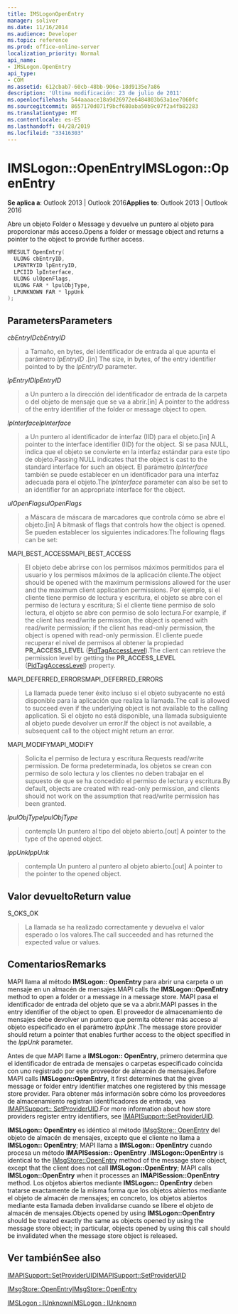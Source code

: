 ```yaml
---
title: IMSLogonOpenEntry
manager: soliver
ms.date: 11/16/2014
ms.audience: Developer
ms.topic: reference
ms.prod: office-online-server
localization_priority: Normal
api_name:
- IMSLogon.OpenEntry
api_type:
- COM
ms.assetid: 612cbab7-60cb-48bb-906e-18d9135e7a86
description: 'Última modificación: 23 de julio de 2011'
ms.openlocfilehash: 544aaaace18a9d26972e6484803b63a1ee7060fc
ms.sourcegitcommit: 8657170d071f9bcf680aba50b9c07f2a4fb82283
ms.translationtype: MT
ms.contentlocale: es-ES
ms.lasthandoff: 04/28/2019
ms.locfileid: "33416303"
---
```

# <a name="imslogonopenentry"></a><span data-ttu-id="c3683-103">IMSLogon::OpenEntry</span><span class="sxs-lookup"><span data-stu-id="c3683-103">IMSLogon::OpenEntry</span></span>

  
  
<span data-ttu-id="c3683-104">**Se aplica a**: Outlook 2013 | Outlook 2016</span><span class="sxs-lookup"><span data-stu-id="c3683-104">**Applies to**: Outlook 2013 | Outlook 2016</span></span> 
  
<span data-ttu-id="c3683-105">Abre un objeto Folder o Message y devuelve un puntero al objeto para proporcionar más acceso.</span><span class="sxs-lookup"><span data-stu-id="c3683-105">Opens a folder or message object and returns a pointer to the object to provide further access.</span></span> 
  
```cpp
HRESULT OpenEntry(
  ULONG cbEntryID,
  LPENTRYID lpEntryID,
  LPCIID lpInterface,
  ULONG ulOpenFlags,
  ULONG FAR * lpulObjType,
  LPUNKNOWN FAR * lppUnk
);
```

## <a name="parameters"></a><span data-ttu-id="c3683-106">Parameters</span><span class="sxs-lookup"><span data-stu-id="c3683-106">Parameters</span></span>

 <span data-ttu-id="c3683-107">_cbEntryID_</span><span class="sxs-lookup"><span data-stu-id="c3683-107">_cbEntryID_</span></span>
  
> <span data-ttu-id="c3683-108">a Tamaño, en bytes, del identificador de entrada al que apunta el parámetro _lpEntryID_ .</span><span class="sxs-lookup"><span data-stu-id="c3683-108">[in] The size, in bytes, of the entry identifier pointed to by the  _lpEntryID_ parameter.</span></span> 
    
 <span data-ttu-id="c3683-109">_lpEntryID_</span><span class="sxs-lookup"><span data-stu-id="c3683-109">_lpEntryID_</span></span>
  
> <span data-ttu-id="c3683-110">a Un puntero a la dirección del identificador de entrada de la carpeta o del objeto de mensaje que se va a abrir.</span><span class="sxs-lookup"><span data-stu-id="c3683-110">[in] A pointer to the address of the entry identifier of the folder or message object to open.</span></span> 
    
 <span data-ttu-id="c3683-111">_lpInterface_</span><span class="sxs-lookup"><span data-stu-id="c3683-111">_lpInterface_</span></span>
  
> <span data-ttu-id="c3683-112">a Un puntero al identificador de interfaz (IID) para el objeto.</span><span class="sxs-lookup"><span data-stu-id="c3683-112">[in] A pointer to the interface identifier (IID) for the object.</span></span> <span data-ttu-id="c3683-113">Si se pasa NULL, indica que el objeto se convierte en la interfaz estándar para este tipo de objeto.</span><span class="sxs-lookup"><span data-stu-id="c3683-113">Passing NULL indicates that the object is cast to the standard interface for such an object.</span></span> <span data-ttu-id="c3683-114">El parámetro _lpInterface_ también se puede establecer en un identificador para una interfaz adecuada para el objeto.</span><span class="sxs-lookup"><span data-stu-id="c3683-114">The  _lpInterface_ parameter can also be set to an identifier for an appropriate interface for the object.</span></span> 
    
 <span data-ttu-id="c3683-115">_ulOpenFlags_</span><span class="sxs-lookup"><span data-stu-id="c3683-115">_ulOpenFlags_</span></span>
  
> <span data-ttu-id="c3683-116">a Máscara de máscara de marcadores que controla cómo se abre el objeto.</span><span class="sxs-lookup"><span data-stu-id="c3683-116">[in] A bitmask of flags that controls how the object is opened.</span></span> <span data-ttu-id="c3683-117">Se pueden establecer los siguientes indicadores:</span><span class="sxs-lookup"><span data-stu-id="c3683-117">The following flags can be set:</span></span>
    
<span data-ttu-id="c3683-118">MAPI_BEST_ACCESS</span><span class="sxs-lookup"><span data-stu-id="c3683-118">MAPI_BEST_ACCESS</span></span> 
  
> <span data-ttu-id="c3683-119">El objeto debe abrirse con los permisos máximos permitidos para el usuario y los permisos máximos de la aplicación cliente.</span><span class="sxs-lookup"><span data-stu-id="c3683-119">The object should be opened with the maximum permissions allowed for the user and the maximum client application permissions.</span></span> <span data-ttu-id="c3683-120">Por ejemplo, si el cliente tiene permiso de lectura y escritura, el objeto se abre con el permiso de lectura y escritura; Si el cliente tiene permiso de solo lectura, el objeto se abre con permiso de solo lectura.</span><span class="sxs-lookup"><span data-stu-id="c3683-120">For example, if the client has read/write permission, the object is opened with read/write permission; if the client has read-only permission, the object is opened with read-only permission.</span></span> <span data-ttu-id="c3683-121">El cliente puede recuperar el nivel de permisos al obtener la propiedad **PR_ACCESS_LEVEL** ([PidTagAccessLevel](pidtagaccesslevel-canonical-property.md)).</span><span class="sxs-lookup"><span data-stu-id="c3683-121">The client can retrieve the permission level by getting the **PR_ACCESS_LEVEL** ([PidTagAccessLevel](pidtagaccesslevel-canonical-property.md)) property.</span></span>
    
<span data-ttu-id="c3683-122">MAPI_DEFERRED_ERRORS</span><span class="sxs-lookup"><span data-stu-id="c3683-122">MAPI_DEFERRED_ERRORS</span></span> 
  
> <span data-ttu-id="c3683-123">La llamada puede tener éxito incluso si el objeto subyacente no está disponible para la aplicación que realiza la llamada.</span><span class="sxs-lookup"><span data-stu-id="c3683-123">The call is allowed to succeed even if the underlying object is not available to the calling application.</span></span> <span data-ttu-id="c3683-124">Si el objeto no está disponible, una llamada subsiguiente al objeto puede devolver un error.</span><span class="sxs-lookup"><span data-stu-id="c3683-124">If the object is not available, a subsequent call to the object might return an error.</span></span>
    
<span data-ttu-id="c3683-125">MAPI_MODIFY</span><span class="sxs-lookup"><span data-stu-id="c3683-125">MAPI_MODIFY</span></span> 
  
> <span data-ttu-id="c3683-126">Solicita el permiso de lectura y escritura.</span><span class="sxs-lookup"><span data-stu-id="c3683-126">Requests read/write permission.</span></span> <span data-ttu-id="c3683-127">De forma predeterminada, los objetos se crean con permiso de solo lectura y los clientes no deben trabajar en el supuesto de que se ha concedido el permiso de lectura y escritura.</span><span class="sxs-lookup"><span data-stu-id="c3683-127">By default, objects are created with read-only permission, and clients should not work on the assumption that read/write permission has been granted.</span></span> 
    
 <span data-ttu-id="c3683-128">_lpulObjType_</span><span class="sxs-lookup"><span data-stu-id="c3683-128">_lpulObjType_</span></span>
  
> <span data-ttu-id="c3683-129">contempla Un puntero al tipo del objeto abierto.</span><span class="sxs-lookup"><span data-stu-id="c3683-129">[out] A pointer to the type of the opened object.</span></span>
    
 <span data-ttu-id="c3683-130">_lppUnk_</span><span class="sxs-lookup"><span data-stu-id="c3683-130">_lppUnk_</span></span>
  
> <span data-ttu-id="c3683-131">contempla Un puntero al puntero al objeto abierto.</span><span class="sxs-lookup"><span data-stu-id="c3683-131">[out] A pointer to the pointer to the opened object.</span></span>
    
## <a name="return-value"></a><span data-ttu-id="c3683-132">Valor devuelto</span><span class="sxs-lookup"><span data-stu-id="c3683-132">Return value</span></span>

<span data-ttu-id="c3683-133">S_OK</span><span class="sxs-lookup"><span data-stu-id="c3683-133">S_OK</span></span> 
  
> <span data-ttu-id="c3683-134">La llamada se ha realizado correctamente y devuelva el valor esperado o los valores.</span><span class="sxs-lookup"><span data-stu-id="c3683-134">The call succeeded and has returned the expected value or values.</span></span>
    
## <a name="remarks"></a><span data-ttu-id="c3683-135">Comentarios</span><span class="sxs-lookup"><span data-stu-id="c3683-135">Remarks</span></span>

<span data-ttu-id="c3683-136">MAPI llama al método **IMSLogon:: OpenEntry** para abrir una carpeta o un mensaje en un almacén de mensajes.</span><span class="sxs-lookup"><span data-stu-id="c3683-136">MAPI calls the **IMSLogon::OpenEntry** method to open a folder or a message in a message store.</span></span> <span data-ttu-id="c3683-137">MAPI pasa el identificador de entrada del objeto que se va a abrir.</span><span class="sxs-lookup"><span data-stu-id="c3683-137">MAPI passes in the entry identifier of the object to open.</span></span> <span data-ttu-id="c3683-138">El proveedor de almacenamiento de mensajes debe devolver un puntero que permita obtener más acceso al objeto especificado en el parámetro _lppUnk_ .</span><span class="sxs-lookup"><span data-stu-id="c3683-138">The message store provider should return a pointer that enables further access to the object specified in the  _lppUnk_ parameter.</span></span> 
  
<span data-ttu-id="c3683-139">Antes de que MAPI llame a **IMSLogon:: OpenEntry**, primero determina que el identificador de entrada de mensajes o carpetas especificado coincida con uno registrado por este proveedor de almacén de mensajes.</span><span class="sxs-lookup"><span data-stu-id="c3683-139">Before MAPI calls **IMSLogon::OpenEntry**, it first determines that the given message or folder entry identifier matches one registered by this message store provider.</span></span> <span data-ttu-id="c3683-140">Para obtener más información sobre cómo los proveedores de almacenamiento registran identificadores de entrada, vea [IMAPISupport:: SetProviderUID](imapisupport-setprovideruid.md).</span><span class="sxs-lookup"><span data-stu-id="c3683-140">For more information about how store providers register entry identifiers, see [IMAPISupport::SetProviderUID](imapisupport-setprovideruid.md).</span></span>
  
 <span data-ttu-id="c3683-141">**IMSLogon:: OpenEntry** es idéntico al método [IMsgStore:: OpenEntry](imsgstore-openentry.md) del objeto de almacén de mensajes, excepto que el cliente no llama a **IMSLogon:: OpenEntry**; MAPI llama a **IMSLogon:: OpenEntry** cuando procesa un método **IMAPISession:: OpenEntry** .</span><span class="sxs-lookup"><span data-stu-id="c3683-141">**IMSLogon::OpenEntry** is identical to the [IMsgStore::OpenEntry](imsgstore-openentry.md) method of the message store object, except that the client does not call **IMSLogon::OpenEntry**; MAPI calls **IMSLogon::OpenEntry** when it processes an **IMAPISession::OpenEntry** method.</span></span> <span data-ttu-id="c3683-142">Los objetos abiertos mediante **IMSLogon:: OpenEntry** deben tratarse exactamente de la misma forma que los objetos abiertos mediante el objeto de almacén de mensajes; en concreto, los objetos abiertos mediante esta llamada deben invalidarse cuando se libere el objeto de almacén de mensajes.</span><span class="sxs-lookup"><span data-stu-id="c3683-142">Objects opened by using **IMSLogon::OpenEntry** should be treated exactly the same as objects opened by using the message store object; in particular, objects opened by using this call should be invalidated when the message store object is released.</span></span> 
  
## <a name="see-also"></a><span data-ttu-id="c3683-143">Ver también</span><span class="sxs-lookup"><span data-stu-id="c3683-143">See also</span></span>



[<span data-ttu-id="c3683-144">IMAPISupport::SetProviderUID</span><span class="sxs-lookup"><span data-stu-id="c3683-144">IMAPISupport::SetProviderUID</span></span>](imapisupport-setprovideruid.md)
  
[<span data-ttu-id="c3683-145">IMsgStore::OpenEntry</span><span class="sxs-lookup"><span data-stu-id="c3683-145">IMsgStore::OpenEntry</span></span>](imsgstore-openentry.md)
  
[<span data-ttu-id="c3683-146">IMSLogon : IUnknown</span><span class="sxs-lookup"><span data-stu-id="c3683-146">IMSLogon : IUnknown</span></span>](imslogoniunknown.md)

